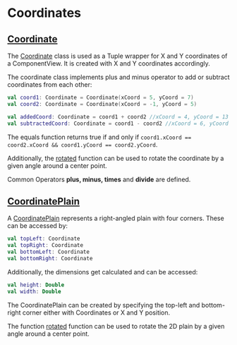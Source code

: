 [CoordinateDoc]: /docs/tools.aqua.bgw.util/-coordinate/index.html
[CoordinatePlain]: /docs/tools.aqua.bgw.util/-coordinate-plain/index.html
[rotatedKDoc]: /docs/tools.aqua.bgw.util/-coordinate/rotated.html
[rotatedPlainKDoc]: /docs/tools.aqua.bgw.util/-coordinate-plain/rotated.html

# Coordinates

## [Coordinate][CoordinateDoc]

The [Coordinate][CoordinateDoc] class is used as a Tuple wrapper for X and Y coordinates of a ComponentView.
It is created with X and Y coordinates accordingly.

The coordinate class implements plus and minus operator to add or subtract coordinates from each other:

```kotlin
val coord1: Coordinate = Coordinate(xCoord = 5, yCoord = 7)
val coord2: Coordinate = Coordinate(xCoord = -1, yCoord = 5)

val addedCoord: Coordinate = coord1 + coord2 //xCoord = 4, yCoord = 13
val subtractedCoord: Coordinate = coord1 - coord2 //xCoord = 6, yCoord =  2
```

The equals function returns true if and only if `coord1.xCoord == coord2.xCoord && coord1.yCoord == coord2.yCoord`.

Additionally, the [rotated][rotatedKDoc] function can be used to rotate the coordinate by a given angle around a center point.

Common Operators **plus, minus, times** and **divide** are defined.

## [CoordinatePlain][CoordinatePlain]

A [CoordinatePlain][CoordinatePlain] represents a right-angled plain with four corners. These can be accessed by:

```kotlin
val topLeft: Coordinate
val topRight: Coordinate
val bottomLeft: Coordinate
val bottomRight: Coordinate
```

Additionally, the dimensions get calculated and can be accessed:

```kotlin
val height: Double
val width: Double
```

The CoordinatePlain can be created by specifying the top-left and bottom-right corner either with Coordinates or X and Y position.

The function [rotated][rotatedPlainKDoc] function can be used to rotate the 2D plain by a given angle around a center point.
